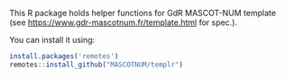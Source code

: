 This R package holds helper functions for GdR MASCOT-NUM template (see https://www.gdr-mascotnum.fr/template.html for spec.).

You can install it using:

```r
install.packages('remotes')
remotes::install_github("MASCOTNUM/templr")
```
